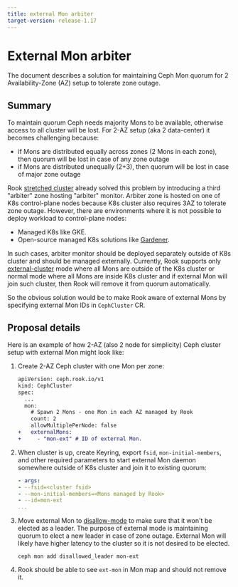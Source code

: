 ```yaml
---
title: external Mon arbiter
target-version: release-1.17
---
```


# External Mon arbiter

The document describes a solution for maintaining Ceph Mon quorum for 2 Availability-Zone (AZ) setup to tolerate zone outage.

## Summary

To maintain quorum Ceph needs majority Mons to be available, otherwise access to all cluster will be lost.
For 2-AZ setup (aka 2 data-center) it becomes challenging because:

- if Mons are distributed equally across zones (2 Mons in each zone), then quorum will be lost in case of any zone outage 
- if Mons are distributed unequally (2+3), then quorum will be lost in case of major zone outage

Rook [stretched cluster](./ceph-stretch-cluster.md) already solved this problem by introducing a third "arbiter" zone hosting "arbiter" monitor.
Arbiter zone is hosted on one of K8s control-plane nodes because K8s cluster also requires 3AZ to tolerate zone outage.
However, there are environments where it is not possible to deploy workload to control-plane nodes:

- Managed K8s like GKE.
- Open-source managed K8s solutions like [Gardener](https://github.com/gardener/gardener).

In such cases, arbiter monitor should be deployed separately outside of K8s cluster and should be managed externally.
Currently, Rook supports only [external-cluster](./ceph-external-cluster.md) mode where all Mons are outside of the K8s cluster or normal mode where
all Mons are inside K8s cluster and if external Mon will join such cluster, then Rook will remove it from quorum automatically.

So the obvious solution would be to make Rook aware of external Mons by specifying external Mon IDs in `CephCluster` CR.

## Proposal details

Here is an example of how 2-AZ (also 2 node for simplicity) Ceph cluster setup with external Mon might look like:

1. Create 2-AZ Ceph cluster with one Mon per zone:
    ```diff yaml
    apiVersion: ceph.rook.io/v1
    kind: CephCluster
    spec:
      ...
      mon:
        # Spawn 2 Mons - one Mon in each AZ managed by Rook
        count: 2
        allowMultiplePerNode: false
    +   externalMons:
    +     - "mon-ext" # ID of external Mon.
    ```
2. When cluster is up, create Keyring, export `fsid`, `mon-initial-members`, and other required parameters to start external Mon daemon somewhere outside of K8s cluster and join it to existing quorum:
    ```yaml
    - args:
    - --fsid=<cluster fsid>
    - --mon-initial-members=<Mons managed by Rook>
    - --id=mon-ext
    ...
    ```
3. Move external Mon to [disallow-mode](https://docs.ceph.com/en/reef/rados/operations/change-mon-elections/#rados-operations-disallow-mode) to make sure that it won't be elected as a leader. The purpose of external mode is maintaining quorum to elect a new leader in case of zone outage. External Mon will likely have higher latency to the cluster so it is not desired to be elected.
    ```shell
    ceph mon add disallowed_leader mon-ext
    ```
4. Rook should be able to see `ext-mon` in Mon map and should not remove it.
